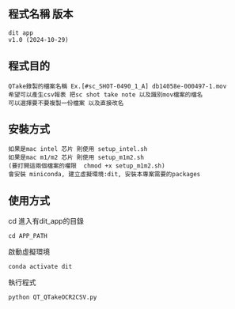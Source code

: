<!--
 * @Author: gumpcpy gumpcpy@gmail.com
 * @Date: 2024-10-29 18:37:21
 * @LastEditors: gumpcpy gumpcpy@gmail.com
 * @LastEditTime: 2024-10-29 18:46:19
 * @Description: 
-->
## 程式名稱 版本
    dit app
    v1.0 (2024-10-29)
    
## 程式目的
    QTake錄製的檔案名稱 Ex.[#sc_SHOT-0490_1_A] db14058e-000497-1.mov
    希望可以產生csv報表 把sc shot take note 以及識別mov檔案的檔名 
    可以選擇要不要複製一份檔案 以及直接改名
    
## 安裝方式
    如果是mac intel 芯片 則使用 setup_intel.sh
    如果是mac m1/m2 芯片 則使用 setup_m1m2.sh
    (要打開這兩個檔案的權限  chmod +x setup_m1m2.sh)
    會安裝 miniconda, 建立虛擬環境:dit, 安裝本專案需要的packages

## 使用方式
cd 進入有dit_app的目錄

    cd APP_PATH
    
啟動虛擬環境

    conda activate dit

執行程式

    python QT_QTakeOCR2CSV.py

    